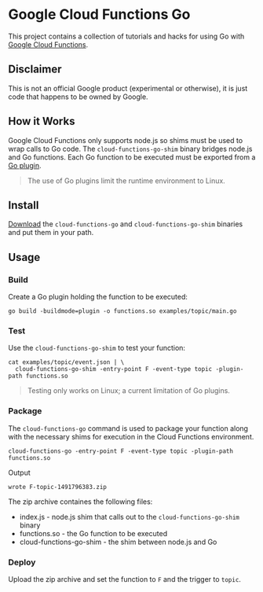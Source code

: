 # Google Cloud Functions Go 

This project contains a collection of tutorials and hacks for using Go with [Google Cloud Functions](https://cloud.google.com/functions). 

## Disclaimer
This is not an official Google product (experimental or otherwise), it is just code that happens to be owned by Google.

## How it Works

Google Cloud Functions only supports node.js so shims must be used to wrap calls to Go code. The `cloud-functions-go-shim` binary bridges node.js and Go functions. Each Go function to be executed must be exported from a [Go plugin](https://golang.org/pkg/plugin/).

> The use of Go plugins limit the runtime environment to Linux.

## Install

[Download](https://github.com/kelseyhightower/google-cloud-functions-go/releases) the `cloud-functions-go` and `cloud-functions-go-shim` binaries and put them in your path.

## Usage

### Build

Create a Go plugin holding the function to be executed:

```
go build -buildmode=plugin -o functions.so examples/topic/main.go
```

### Test

Use the `cloud-functions-go-shim` to test your function:

```
cat examples/topic/event.json | \
  cloud-functions-go-shim -entry-point F -event-type topic -plugin-path functions.so 
```

> Testing only works on Linux; a current limitation of Go plugins.

### Package

The `cloud-functions-go` command is used to package your function along with the necessary shims for execution in the Cloud Functions environment. 

```
cloud-functions-go -entry-point F -event-type topic -plugin-path functions.so
```

Output

```
wrote F-topic-1491796383.zip
```

The zip archive containes the following files:

* index.js - node.js shim that calls out to the `cloud-functions-go-shim` binary
* functions.so - the Go function to be executed
* cloud-functions-go-shim - the shim between node.js and Go 

### Deploy

Upload the zip archive and set the function to `F` and the trigger to `topic`.
